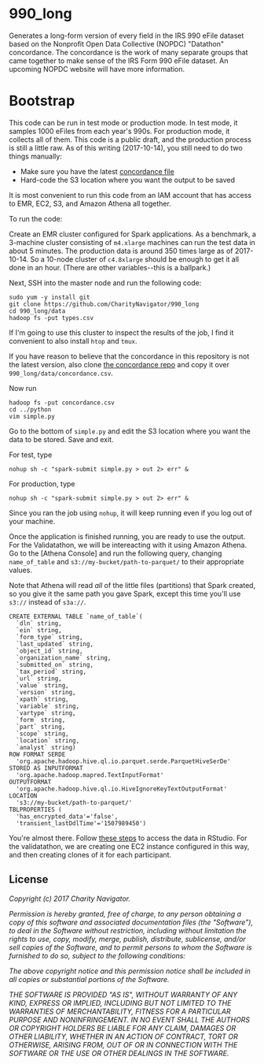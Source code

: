 # 990_long
Generates a long-form version of every field in the IRS 990 eFile dataset based on the Nonprofit Open Data Collective (NOPDC) "Datathon" concordance. The concordance is the work of many separate groups that came together to make sense of the IRS Form 990 eFile dataset. An upcoming NOPDC website will have more information.

# Bootstrap
This code can be run in test mode or production mode. In test mode, it samples 1000 eFiles from each year's 990s. For production mode, it collects all of them. This code is a public draft, and the production process is still a little raw. As of this writing (2017-10-14), you still need to do two things manually:

* Make sure you have the latest [concordance file](https://github.com/Nonprofit-Open-Data-Collective/irs-efile-master-concordance-file)
* Hard-code the S3 location where you want the output to be saved

It is most convenient to run this code from an IAM account that has access to EMR, EC2, S3, and Amazon Athena all together. 

To run the code:

Create an EMR cluster configured for Spark applications. As a benchmark, a 3-machine cluster consisting of `m4.xlarge` machines can run the test data in about 5 minutes. The production data is around 350 times large as of 2017-10-14. So a 10-node cluster of `c4.8xlarge` should be enough to get it all done in an hour. (There are other variables--this is a ballpark.)

Next, SSH into the master node and run the following code:

```
sudo yum -y install git
git clone https://github.com/CharityNavigator/990_long
cd 990_long/data
hadoop fs -put types.csv
```

If I'm going to use this cluster to inspect the results of the job, I find it convenient to also install `htop` and `tmux`.

If you have reason to believe that the concordance in this repository is not the latest version, also clone [the concordance repo](https://github.com/Nonprofit-Open-Data-Collective/irs-efile-master-concordance-file) and copy it over `990_long/data/concordance.csv`.

Now run

```
hadoop fs -put concordance.csv
cd ../python
vim simple.py
```

Go to the bottom of `simple.py` and edit the S3 location where you want the data to be stored. Save and exit.

For test, type

```
nohup sh -c "spark-submit simple.py > out 2> err" &
```

For production, type
```
nohup sh -c "spark-submit simple.py > out 2> err" &
```

Since you ran the job using `nohup`, it will keep running even if you log out of your machine.

Once the application is finished running, you are ready to use the output. For the Validatathon, we will be intereacting with it using Amazon Athena. Go to the [Athena Console] and run the following query, changing `name_of_table` and `s3://my-bucket/path-to-parquet/` to their appropriate values. 

Note that Athena will read *all* of the little files (partitions) that Spark created, so you give it the same path you gave Spark, except this time you'll use `s3://` instead of `s3a://`. 

```
CREATE EXTERNAL TABLE `name_of_table`(
  `dln` string, 
  `ein` string, 
  `form_type` string, 
  `last_updated` string, 
  `object_id` string, 
  `organization_name` string, 
  `submitted_on` string, 
  `tax_period` string, 
  `url` string, 
  `value` string, 
  `version` string, 
  `xpath` string, 
  `variable` string, 
  `vartype` string, 
  `form` string, 
  `part` string, 
  `scope` string, 
  `location` string, 
  `analyst` string)
ROW FORMAT SERDE 
  'org.apache.hadoop.hive.ql.io.parquet.serde.ParquetHiveSerDe' 
STORED AS INPUTFORMAT 
  'org.apache.hadoop.mapred.TextInputFormat' 
OUTPUTFORMAT 
  'org.apache.hadoop.hive.ql.io.HiveIgnoreKeyTextOutputFormat'
LOCATION
  's3://my-bucket/path-to-parquet/'
TBLPROPERTIES (
  'has_encrypted_data'='false', 
  'transient_lastDdlTime'='1507989450')
```

You're almost there. Follow [these steps](https://aws.amazon.com/blogs/big-data/running-r-on-amazon-athena/) to access the data in RStudio. For the validatathon, we are creating one EC2 instance configured in this way, and then creating clones of it for each participant.

## License

*Copyright (c) 2017 Charity Navigator.*

*Permission is hereby granted, free of charge, to any person obtaining a copy of this software and associated documentation files (the "Software"), to deal in the Software without restriction, including without limitation the rights to use, copy, modify, merge, publish, distribute, sublicense, and/or sell copies of the Software, and to permit persons to whom the Software is furnished to do so, subject to the following conditions:*

*The above copyright notice and this permission notice shall be included in all copies or substantial portions of the Software.*

*THE SOFTWARE IS PROVIDED "AS IS", WITHOUT WARRANTY OF ANY KIND, EXPRESS OR IMPLIED, INCLUDING BUT NOT LIMITED TO THE WARRANTIES OF MERCHANTABILITY, FITNESS FOR A PARTICULAR PURPOSE AND NONINFRINGEMENT. IN NO EVENT SHALL THE AUTHORS OR COPYRIGHT HOLDERS BE LIABLE FOR ANY CLAIM, DAMAGES OR OTHER LIABILITY, WHETHER IN AN ACTION OF CONTRACT, TORT OR OTHERWISE, ARISING FROM, OUT OF OR IN CONNECTION WITH THE SOFTWARE OR THE USE OR OTHER DEALINGS IN THE SOFTWARE.*
